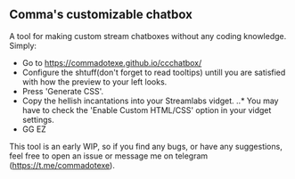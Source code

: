 ## Comma's customizable chatbox

A tool for making custom stream chatboxes without any coding knowledge.
Simply: 
* Go to https://commadotexe.github.io/ccchatbox/
* Configure the shtuff(don't forget to read tooltips) untill you are satisfied with how the preview to your left looks.
* Press 'Generate CSS'.
* Copy the hellish incantations into your Streamlabs vidget.
..* You may have to check the 'Enable Custom HTML/CSS' option in your vidget settings.
* GG EZ

This tool is an early WIP, so if you find any bugs, or have any suggestions, feel free to open an issue or message me on telegram (https://t.me/commadotexe).
